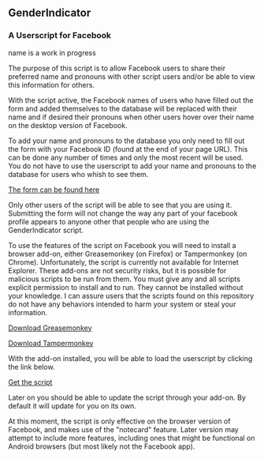 ## GenderIndicator
### A Userscript for Facebook
name is a work in progress

The purpose of this script is to allow Facebook users to share their preferred name and pronouns
with other script users and/or be able to view this information for others.

With the script active, the Facebook names of users who have filled out the form and added
themselves to the database will be replaced with their name and if desired their pronouns when
other users hover over their name on the desktop version of Facebook.

To add your name and pronouns to the database you only need to fill out the form with your
Facebook ID (found at the end of your page URL). This can be done any number of times and
only the most recent will be used. You do not have to use the userscript to add your name
and pronouns to the database for users who whish to see them.

[The form can be found here](http://goo.gl/forms/GjVJpF5C8I)

Only other users of the script will be able to see that you are using it. Submitting the form
will not change the way any part of your facebook profile appears to anyone other that people
who are using the GenderIndicator script.

To use the features of the script on Facebook you will need to install a browser add-on, either
Greasemonkey (on Firefox) or Tampermonkey (on Chrome). Unfortunately, the script is currently
not available for Internet Explorer. These add-ons are not security risks, but it is possible
for malicious scripts to be run from them. You must give any and all scripts explicit
permission to install and to run. They cannot be installed without your knowledge. I can
assure users that the scripts found on this repository do not have any behaviors intended to
harm your system or steal your information.

[Download Greasemonkey](https://addons.mozilla.org/en-us/firefox/addon/greasemonkey/)

[Download Tampermonkey](https://chrome.google.com/webstore/detail/tampermonkey/dhdgffkkebhmkfjojejmpbldmpobfkfo?hl=en)

With the add-on installed, you will be able to load the userscript by clicking the link below.

[Get the script](https://github.com/LpH3/facebook-GenderIndicator/raw/master/facebook-gender-indicator.user.js)

Later on you should be able to update the script through your add-on.
By default it will update for you on its own.

At this moment, the script is only effective on the browser version of Facebook, and makes use
of the "notecard" feature. Later version may attempt to include more features, including
ones that might be functional on Android browsers (but most likely not the Facebook app).
